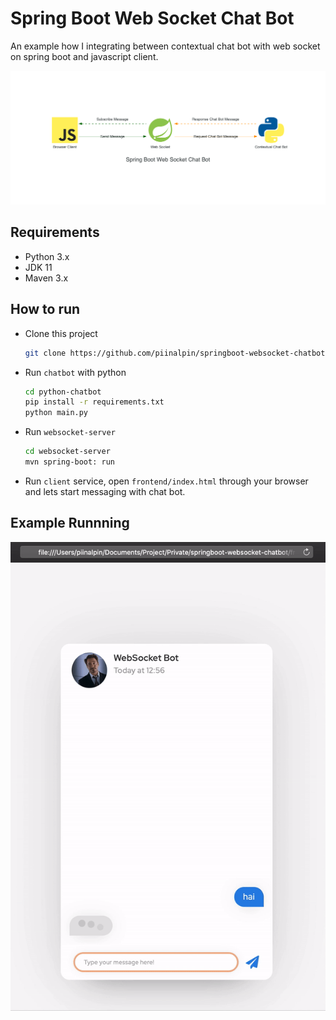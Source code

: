 # Spring Boot Web Socket Chat Bot

An example how I integrating between contextual chat bot with web socket on spring boot and javascript client.

![Spring Bot Web Socket Chat Bot](img/spring_boot_web_socket_chat_bot.png)

## Requirements

- Python 3.x
- JDK 11
- Maven 3.x

## How to run

- Clone this project 
    ```bash
    git clone https://github.com/piinalpin/springboot-websocket-chatbot.git
    ```
- Run `chatbot` with python
    ```bash
    cd python-chatbot
    pip install -r requirements.txt
    python main.py
    ```
- Run `websocket-server`
    ```bash
    cd websocket-server
    mvn spring-boot: run
    ```
- Run `client` service, open `frontend/index.html` through your browser and lets start messaging with chat bot.

## Example Runnning

![Example](img/example.gif)